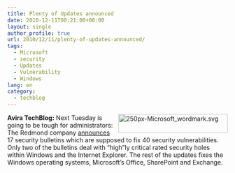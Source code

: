 ```yaml
---
title: Plenty of Updates announced
date: 2010-12-11T00:21:00+00:00
layout: single
author_profile: true
url: 2010/12/11/plenty-of-updates-announced/
tags:
  - Microsoft
  - security
  - Updates
  - Vulnerability
  - Windows
lang: en
category: 
  - techblog
---
```

[<img title="250px-Microsoft_wordmark.svg" border="0" alt="250px-Microsoft_wordmark.svg" align="right" src="http://lh6.ggpht.com/_vaUVXcmC3OI/TQK887kM9mI/AAAAAAAADfs/Fu_X5k6kWUA/250px-Microsoft_wordmark.svg_thumb.png?imgmax=800" width="250" height="43" />](http://lh6.ggpht.com/_vaUVXcmC3OI/TQK86pG9boI/AAAAAAAADfo/PER7qxCTcGU/s1600-h/250px-Microsoft_wordmark.svg%5B2%5D.png)**Avira TechBlog:** Next Tuesday is going to be tough for administrators: The Redmond company [announces](http://www.microsoft.com/technet/security/bulletin/ms10-dec.mspx) 17 security bulletins which are supposed to fix 40 security vulnerabilities. Only two of the bulletins deal with “high”ly critical rated security holes within Windows and the Internet Explorer. The rest of the updates fixes the Windows operating systems, Microsoft’s Office, SharePoint and Exchange.